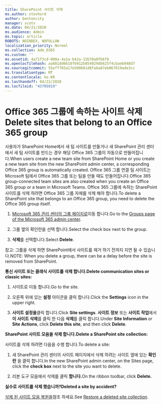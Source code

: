 ```yaml
---
title: SharePoint 사이트 삭제
ms.author: stevhord
author: bentoncity
manager: scotv
ms.date: 04/21/2020
ms.audience: Admin
ms.topic: article
ROBOTS: NOINDEX, NOFOLLOW
localization_priority: Normal
ms.collection: Adm_O365
ms.custom: ''
ms.assetid: 4a71f3cd-000a-4a1a-b42a-15b70a8fb6f8
ms.openlocfilehash: aa881dd6618f6912b854929db625f4cbaeb048d7
ms.sourcegitcommit: 55eff703a17e500681d8fa6a87eb067019ade3cc
ms.translationtype: MT
ms.contentlocale: ko-KR
ms.lasthandoff: 04/22/2020
ms.locfileid: "43705019"
---
```

# <a name="delete-sites-that-belong-to-an-office-365-group"></a><span data-ttu-id="18e40-102">Office 365 그룹에 속하는 사이트 삭제</span><span class="sxs-lookup"><span data-stu-id="18e40-102">Delete sites that belong to an Office 365 group</span></span>

<span data-ttu-id="18e40-103">사용자가 SharePoint Home에서 새 팀 사이트를 만들거나 새 SharePoint 관리 센터에서 새 팀 사이트를 만드는 경우 해당 Office 365 그룹이 자동으로 만들어집니다.</span><span class="sxs-lookup"><span data-stu-id="18e40-103">When users create a new team site from SharePoint Home or you create a new team site from the new SharePoint admin center, a corresponding Office 365 group is automatically created.</span></span> <span data-ttu-id="18e40-104">Office 365 그룹 연결 팀 사이트는 Microsoft 팀에서 Office 365 그룹 또는 팀을 만들 때도 만들어집니다.</span><span class="sxs-lookup"><span data-stu-id="18e40-104">Office 365 group-connected team sites are also created when you create an Office 365 group or a team in Microsoft Teams.</span></span> <span data-ttu-id="18e40-105">Office 365 그룹에 속하는 SharePoint 사이트를 삭제 하려면 Office 365 그룹 자체를 삭제 해야 합니다.</span><span class="sxs-lookup"><span data-stu-id="18e40-105">To delete a SharePoint site that belongs to an Office 365 group, you need to delete the Office 365 group itself.</span></span> 
  
1. <span data-ttu-id="18e40-106">[Microsoft 365 관리 센터의 그룹 페이지로](https://portal.office.com/adminportal/home#/groups)이동 합니다.</span><span class="sxs-lookup"><span data-stu-id="18e40-106">Go to the [Groups page of the Microsoft 365 admin center](https://portal.office.com/adminportal/home#/groups).</span></span>
    
2. <span data-ttu-id="18e40-107">그룹 옆의 확인란을 선택 합니다.</span><span class="sxs-lookup"><span data-stu-id="18e40-107">Select the check box next to the group.</span></span>
    
3. <span data-ttu-id="18e40-108">**삭제**를 선택합니다.</span><span class="sxs-lookup"><span data-stu-id="18e40-108">Select **Delete**.</span></span>
    
<span data-ttu-id="18e40-109">참고: 그룹을 삭제 하면 SharePoint에서 사이트를 제거 하기 전까지 지연 될 수 있습니다.</span><span class="sxs-lookup"><span data-stu-id="18e40-109">NOTE: When you delete a group, there can be a delay before the site is removed from SharePoint.</span></span>
  
<span data-ttu-id="18e40-110">**통신 사이트 또는 클래식 사이트를 삭제 합니다.**</span><span class="sxs-lookup"><span data-stu-id="18e40-110">**Delete communication sites or classic sites:**</span></span>

1. <span data-ttu-id="18e40-111">사이트로 이동 합니다.</span><span class="sxs-lookup"><span data-stu-id="18e40-111">Go to the site.</span></span>
  
2. <span data-ttu-id="18e40-112">오른쪽 위에 있는 **설정** 아이콘을 클릭 합니다.</span><span class="sxs-lookup"><span data-stu-id="18e40-112">Click the **Settings** icon in the upper right.</span></span> 
  
3. <span data-ttu-id="18e40-113">**사이트 설정을**클릭 합니다.</span><span class="sxs-lookup"><span data-stu-id="18e40-113">Click **Site settings**.</span></span> <span data-ttu-id="18e40-114">**사이트 정보** 또는 **사이트 작업**에서 **이 사이트 삭제**를 클릭 한 다음 **삭제**를 클릭 합니다.</span><span class="sxs-lookup"><span data-stu-id="18e40-114">Under **Site Information** or **Site Actions**, click **Delete this site**, and then click **Delete**.</span></span>
  
<span data-ttu-id="18e40-115">**SharePoint 사이트 모음을 삭제 합니다.**</span><span class="sxs-lookup"><span data-stu-id="18e40-115">**Delete a SharePoint site collection:**</span></span>

<span data-ttu-id="18e40-116">사이트를 삭제 하려면 다음을 수행 합니다.</span><span class="sxs-lookup"><span data-stu-id="18e40-116">To delete a site:</span></span>
  
1. <span data-ttu-id="18e40-117">새 SharePoint 관리 센터의 사이트 페이지에서 삭제 하려는 사이트 옆에 있는 **확인란** 을 클릭 합니다.</span><span class="sxs-lookup"><span data-stu-id="18e40-117">In the new SharePoint admin center, on the Sites page, click the **check box** next to the site you want to delete.</span></span> 
    
2. <span data-ttu-id="18e40-118">리본 도구 모음에서 삭제를 클릭 **합니다.**</span><span class="sxs-lookup"><span data-stu-id="18e40-118">On the ribbon toolbar, click **Delete.**</span></span>
    
<span data-ttu-id="18e40-119">**실수로 사이트를 삭제 했습니까?**</span><span class="sxs-lookup"><span data-stu-id="18e40-119">**Deleted a site by accident?**</span></span>

<span data-ttu-id="18e40-120">[삭제 된 사이트 모음 복원을](https://go.microsoft.com/fwlink/?linkid=867660)참조 하세요.</span><span class="sxs-lookup"><span data-stu-id="18e40-120">See [Restore a deleted site collection](https://go.microsoft.com/fwlink/?linkid=867660).</span></span>
  

